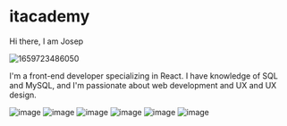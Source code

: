 # itacademy

Hi there, I am Josep

![1659723486050](https://github.com/user-attachments/assets/15d3c7d4-ad04-4155-af1a-c4887307dc8f)

I'm a front-end developer specializing in React. I have knowledge of SQL and MySQL, and I'm passionate about web development and UX and UX design.

![image](https://github.com/user-attachments/assets/94ab8a66-95b5-441c-a3ec-9499f1bb1452)
![image](https://github.com/user-attachments/assets/36907850-8a1f-4c18-a162-a6e533962b74)
![image](https://github.com/user-attachments/assets/717906b9-a687-4f03-9cbd-f5307f430ae9)
![image](https://github.com/user-attachments/assets/deb80029-2afd-42b1-ac9f-da8dca959d54)
![image](https://github.com/user-attachments/assets/03b2f096-af05-4cff-934c-7777d865af55)
![image](https://github.com/user-attachments/assets/09e94fce-8e3a-4f3a-b699-02885682b6f3)





